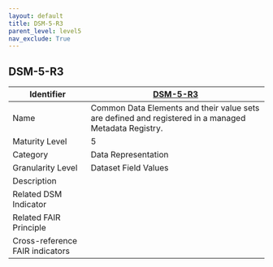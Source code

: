 ```yaml
---
layout: default
title: DSM-5-R3
parent_level: level5
nav_exclude: True
---
```


## DSM-5-R3

| Identifier | [DSM-5-R3](https://github.com/FAIRplus/Data-Maturity/blob/master/docs/_indicators/DSM-5-R3.md) |
| --------- | -----------|
| Name | Common Data Elements and their value sets are defined and registered in a managed Metadata Registry. |
| Maturity Level | 5 |
| Category | Data Representation |
| Granularity Level | Dataset Field Values |
| Description |  |
| Related DSM Indicator | |
| Related FAIR Principle |  |
| Cross-reference FAIR indicators |  |
